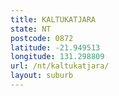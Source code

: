 ```yaml
---
title: KALTUKATJARA
state: NT
postcode: 0872
latitude: -21.949513
longitude: 131.298809
url: /nt/kaltukatjara/
layout: suburb
---
```

